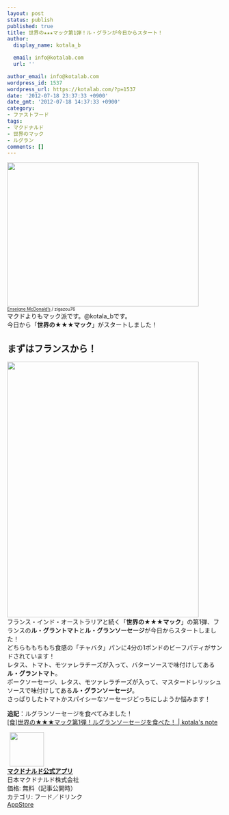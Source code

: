 ```yaml
---
layout: post
status: publish
published: true
title: 世界の★★★マック第1弾！ル・グランが今日からスタート！
author:
  display_name: kotala_b

  email: info@kotalab.com
  url: ''

author_email: info@kotalab.com
wordpress_id: 1537
wordpress_url: https://kotalab.com/?p=1537
date: '2012-07-18 23:37:33 +0900'
date_gmt: '2012-07-18 14:37:33 +0900'
category:
- ファストフード
tags:
- マクドナルド
- 世界のマック
- ルグラン
comments: []
---
```

<p><a href="https://kotalab.com/wp-content/uploads/legrand_120718_02.jpg" target="_blank"><img src="https://kotalab.com/wp-content/uploads/legrand_120718_02.jpg" alt="" title="legrand_120718_02" width="448" height="336" class="alignnone size-full wp-image-1539" /></a><br />
<span style="font-size:10px;"><a href="http://www.igosso.net/flk/6914750483.html" target="_blank">Enseigne McDonald&rsquo;s</a> / zigazou76</span><br />
マクドよりもマック派です。@kotala_bです。<br />
今日から「<strong>世界の★★★マック</strong>」がスタートしました！<br />
<!--more--></p>
<h2>まずはフランスから！</h2>
<p><a href="https://kotalab.com/wp-content/uploads/legrand_120718_01.jpg" target="_blank"><img src="https://kotalab.com/wp-content/uploads/legrand_120718_01.jpg" alt="" title="legrand_120718_01" width="448" height="596" class="alignnone size-full wp-image-1538" /></a><br />
フランス・インド・オーストラリアと続く「<strong>世界の★★★マック</strong>」の第1弾、フランスの<strong>ル・グラントマト</strong>と<strong>ル・グランソーセージ</strong>が今日からスタートしました！<br />
どちらももちもち食感の「チャバタ」パンに4分の1ポンドのビーフパティがサンドされています！<br />
レタス、トマト、モツァレラチーズが入って、バターソースで味付けしてある<strong>ル・グラントマト</strong>。<br />
ポークソーセージ、レタス、モツァレラチーズが入って、マスタードレリッシュソースで味付けしてある<strong>ル・グランソーセージ</strong>。<br />
さっぱりしたトマトかスパイシーなソーセージどっちにしようか悩みます！</p>
<p><strong>追記</strong>：ルグランソーセージを食べてみました！<br />
<a href="https://kotalab.com/world-mac-fra" target="_blank">[食]世界の★★★マック第1弾！ルグランソーセージを食べた！ | kotala's note</a><br style="clear:both;" /></p>
<div class="applink">
<div class="applinkimg"><a href="https://itunes.apple.com/jp/app/makudonarudo-gong-shiapuri/id413618155?mt=8&uo=4&at=10l4yU" rel="nofollow" target="_blank"><img hspace="6" src="http://a9.phobos.apple.com/us/r30/Purple4/v4/c7/28/39/c728397c-f441-a223-8bfb-b78cdd0671c7/mzl.avtbvpez.png" width="80" /></a></div>
<div class="applinktext">
<div class="applinktitle"><strong><a href="https://itunes.apple.com/jp/app/makudonarudo-gong-shiapuri/id413618155?mt=8&uo=4&at=10l4yU" rel="nofollow" target="_blank">マクドナルド公式アプリ</a></strong></div>
<div class="applinkinfo">日本マクドナルド株式会社</div>
<div class="applinkinfo">価格: 無料（記事公開時）</div>
<div class="applinkinfo">カテゴリ: フード／ドリンク</div>
</div>
<div class="clear"></div>
<div class="appstorelink"><a href="https://itunes.apple.com/jp/app/makudonarudo-gong-shiapuri/id413618155?mt=8&uo=4&at=10l4yU" rel="nofollow" target="_blank">AppStore</a></div>
</div>
